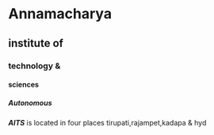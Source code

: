 # Annamacharya 
## institute of
### technology &
#### sciences 
##### Autonomous

***AITS*** is located in four places tirupati,rajampet,kadapa & hyd
